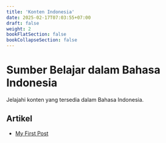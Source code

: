 ```yaml
---
title: 'Konten Indonesia'
date: 2025-02-17T07:03:55+07:00
draft: false
weight: 2
bookFlatSection: false
bookCollapseSection: false
---
```


# Sumber Belajar dalam Bahasa Indonesia

Jelajahi konten yang tersedia dalam Bahasa Indonesia.

## Artikel

- [My First Post](/id/my-first-post)
